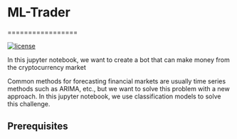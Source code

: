 # ML-Trader
=================

[![license](https://img.shields.io/github/license/seyedmahdiamin1998/ML-Trader.svg?style=flat-square)](LICENSE)

In this jupyter notebook, we want to create a bot that can make money from the cryptocurrency market

Common methods for forecasting financial markets are usually time series methods such as ARIMA, etc., but we want to solve this problem with a new approach. In this jupyter notebook, we use classification models to solve this challenge.

<h2>Prerequisites</h2>
